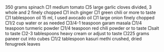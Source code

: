 350 grams spinach ▢1 medium tomato ▢5 large garlic cloves divided, 3 whole and 2 finely chopped ▢1 inch ginger ▢1 green chili or more to taste ▢1 tablespoon oil 15 ml, I used avocado oil ▢1 large onion finely chopped ▢1/2 cup water or as needed ▢3/4-1 teaspoon garam masala ▢1/4 teaspoon turmeric powder ▢1/4 teaspoon red chili powder or to taste ▢salt to taste ▢2-3 tablespoons heavy cream or adjust to taste ▢225 grams paneer cut into cubes ▢1/2 tablespoon kasuri methi crushed, dried fenugreek leaves